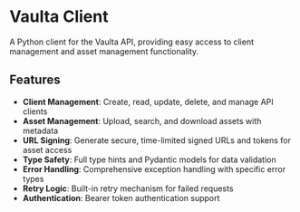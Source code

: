 # Vaulta Client

A Python client for the Vaulta API, providing easy access to client management and asset management functionality.

## Features

- **Client Management**: Create, read, update, delete, and manage API clients
- **Asset Management**: Upload, search, and download assets with metadata
- **URL Signing**: Generate secure, time-limited signed URLs and tokens for asset access
- **Type Safety**: Full type hints and Pydantic models for data validation
- **Error Handling**: Comprehensive exception handling with specific error types
- **Retry Logic**: Built-in retry mechanism for failed requests
- **Authentication**: Bearer token authentication support
